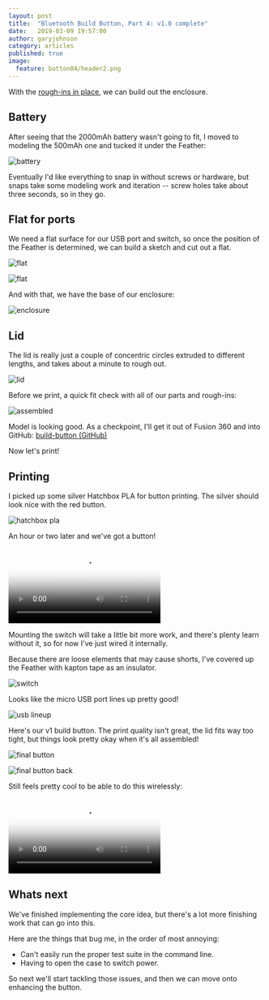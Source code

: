 ```yaml
---
layout: post
title:  "Bluetooth Build Button, Part 4: v1.0 complete"
date:   2019-03-09 19:57:00
author: garyjohnson
category: articles
published: true
image:
  feature: button04/header2.png
---
```


With the [rough-ins in place](/articles/enclosure-rough-ins), we can build out the enclosure.

## Battery

After seeing that the 2000mAh battery wasn't going to fit, I moved to modeling the 500mAh one and tucked it under the Feather:

![battery](../../images/button04/battery.png)

Eventually I'd like everything to snap in without screws or hardware, but snaps take some modeling work and iteration -- screw holes take about three seconds, so in they go.

## Flat for ports

We need a flat surface for our USB port and switch, so once the position of the Feather is determined, we can build a sketch and cut out a flat.

![flat](../../images/button04/flat.png)

![flat](../../images/button04/flat2.png)

And with that, we have the base of our enclosure:

![enclosure](../../images/button04/enclosure.gif)

## Lid

The lid is really just a couple of concentric circles extruded to different lengths, and takes about a minute to rough out.

![lid](../../images/button04/lid.png)

Before we print, a quick fit check with all of our parts and rough-ins:

![assembled](../../images/button04/assembled.png)

Model is looking good. As a checkpoint, I'll get it out of Fusion 360 and into GitHub: [build-button (GitHub)](https://github.com/garyjohnson/build-button) 

Now let's print!

## Printing

I picked up some silver Hatchbox PLA for button printing. The silver should look nice with the red button.

![hatchbox pla](../../images/button04/silver-pla.jpg)

An hour or two later and we've got a button!

<video controls="controls" name="print" src="../../images/button04/print.mp4" poster="../../images/button04/preview.png" preload="auto"></video>
<br>

Mounting the switch will take a little bit more work, and there's plenty learn without it, so for now I've just wired it internally.

Because there are loose elements that may cause shorts, I've covered up the Feather with kapton tape as an insulator.

![switch](../../images/button04/switch.jpg)

Looks like the micro USB port lines up pretty good!

![usb lineup](../../images/button04/usb-lineup.jpg)

Here's our v1 build button. The print quality isn't great, the lid fits way too tight, but things look pretty okay when it's all assembled!

![final button](../../images/button04/final-button.jpg)

![final button back](../../images/button04/final-button-back.jpg)

Still feels pretty cool to be able to do this wirelessly:

<video controls="controls" name="v1" src="../../images/button04/v1.mp4" poster="../../images/button04/v1-preview.png" preload="auto"></video>
<br>

## Whats next

We've finished implementing the core idea, but there's a lot more finishing work that can go into this.

Here are the things that bug me, in the order of most annoying:

* Can't easily run the proper test suite in the command line.
* Having to open the case to switch power.

So next we'll start tackling those issues, and then we can move onto enhancing the button.
